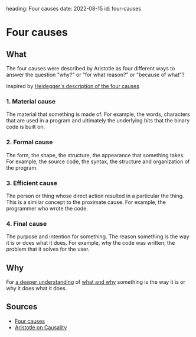 heading: Four causes
date: 2022-08-15
id: four-causes

# Four causes

## What

The four causes were described by Aristotle as four different ways to answer the question "why?" or "for what reason?" or "because of what"?

Inspired by [Heidegger's description of the four causes](https://en.wikipedia.org/wiki/Four_causes#Technology_(Heidegger's_four_causes) ) 

### 1. Material cause

The material that something is made of. For example, the words, characters that are used in a program and ultimately the underlying bits that the binary code is built on.

### 2. Formal cause
The form, the shape, the structure, the appearance that something takes. For example, the source code, the syntax, the structure and organization of the program.

### 3. Efficient cause
The person or thing whose direct action resulted in a particular the thing. This is a similar concept to the proximate cause. For example, the programmer who wrote the code.

### 4. Final cause
The purpose and intention for something. The reason something is the way it is or does what it does. For example, why the code was written; the problem that it solves for the user.

## Why 
For [a deeper understanding](/two-levels-of-understanding) of [what and why](/what-and-why) something is the way it is or why it does what it does.

## Sources

- [Four causes](https://en.wikipedia.org/wiki/Four_causes)
- [Aristotle on Causality](https://plato.stanford.edu/entries/aristotle-causality/)
